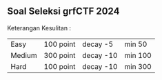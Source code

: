 ## Soal Seleksi grfCTF 2024

Keterangan Kesulitan :
<table>
    <tr>
        <td>Easy</td>
        <td>100 point</td>
        <td>decay -5</td>
        <td>min 50</td>
    </tr>
    <tr>
        <td>Medium</td>
        <td>300 point</td>
        <td>decay -10</td>
        <td>min 100</td>
    </tr>
    <tr>
        <td>Hard</td>
        <td>100 point</td>
        <td>decay -10</td>
        <td>min 300</td>
    </tr>
</table>